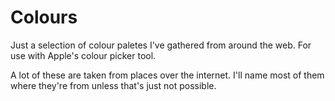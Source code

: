 Colours
=======

Just a selection of colour paletes I've gathered from around the web. For use with Apple's colour picker tool.

A lot of these are taken from places over the internet. I'll name most of them where they're from unless that's just not possible.
